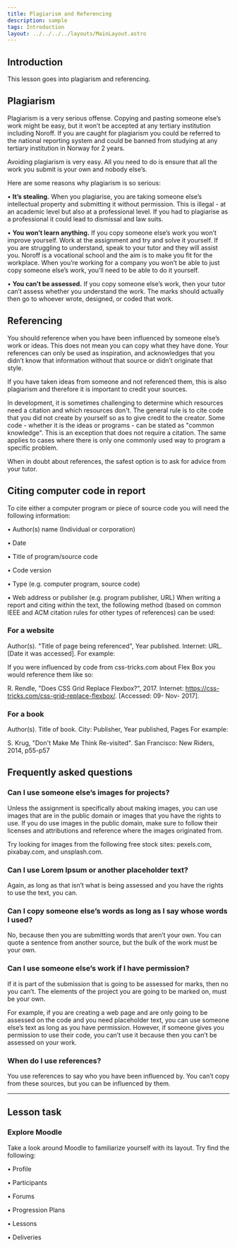 ```yaml
---
title: Plagiarism and Referencing
description: sample
tags: Introduction
layout: ../../../../layouts/MainLayout.astro
---
```


## Introduction

This lesson goes into plagiarism and referencing.

## Plagiarism

Plagiarism is a very serious offense. Copying and pasting someone else’s work might be easy, but it won’t be accepted at any tertiary institution including Noroff. If you are caught for plagiarism you could be referred to the national reporting system and could be banned from studying at any tertiary institution in Norway for 2 years.

Avoiding plagiarism is very easy. All you need to do is ensure that all the work you submit is your own and nobody else’s.

Here are some reasons why plagiarism is so serious:

• **It’s stealing.** When you plagiarise, you are taking someone else’s intellectual property and submitting it without permission. This is illegal - at an academic level but also at a professional level. If you had to plagiarise as a professional it could lead to dismissal and law suits.

• **You won’t learn anything.** If you copy someone else’s work you won’t improve yourself. Work at the assignment and try and solve it yourself. If you are struggling to understand, speak to your tutor and they will assist you. Noroff is a vocational school and the aim is to make you fit for the workplace. When you’re working for a company you won’t be able to just copy someone else’s work, you’ll need to be able to do it yourself.

• **You can’t be assessed.** If you copy someone else’s work, then your tutor can’t assess whether you understand the work. The marks should actually then go to whoever wrote, designed, or coded that work.

## Referencing

You should reference when you have been influenced by someone else’s work or ideas. This does not mean you can copy what they have done. Your references can only be used as inspiration, and acknowledges that you didn’t know that information without that source or didn’t originate that style.

If you have taken ideas from someone and not referenced them, this is also plagiarism and therefore it is important to credit your sources.

In development, it is sometimes challenging to determine which resources need a citation and which resources don't. The general rule is to cite code that you did not create by yourself so as to give credit to the creator. Some code - whether it is the ideas or programs - can be stated as "common knowledge". This is an exception that does not require a citation. The same applies to cases where there is only one commonly used way to program a specific problem.

When in doubt about references, the safest option is to ask for advice from your tutor.

## Citing computer code in report

To cite either a computer program or piece of source code you will need the following information:

• Author(s) name (Individual or corporation)

• Date

• Title of program/source code

• Code version

• Type (e.g. computer program, source code)

• Web address or publisher (e.g. program publisher, URL) When writing a report and citing within the text, the following method (based on common IEEE and ACM citation rules for other types of references) can be used:

### For a website

Author(s). "Title of page being referenced", Year published. Internet: URL. [Date it was accessed]. For example:

If you were influenced by code from css-tricks.com about Flex Box you would reference them like so:

R. Rendle, "Does CSS Grid Replace Flexbox?", 2017. Internet: https://css-tricks.com/css-grid-replace-flexbox/. [Accessed: 09- Nov- 2017].

### For a book

Author(s). Title of book. City: Publisher, Year published, Pages For example:

S. Krug, "Don't Make Me Think Re-visited". San Francisco: New Riders, 2014, p55-p57

## Frequently asked questions

### Can I use someone else’s images for projects?

Unless the assignment is specifically about making images, you can use images that are in the public domain or images that you have the rights to use. If you do use images in the public domain, make sure to follow their licenses and attributions and reference where the images originated from.

Try looking for images from the following free stock sites: pexels.com, pixabay.com, and unsplash.com.

### Can I use Lorem Ipsum or another placeholder text?

Again, as long as that isn’t what is being assessed and you have the rights to use the text, you can.

### Can I copy someone else’s words as long as I say whose words I used?

No, because then you are submitting words that aren’t your own. You can quote a sentence from another source, but the bulk of the work must be your own.

### Can I use someone else’s work if I have permission?

If it is part of the submission that is going to be assessed for marks, then no you can’t. The elements of the project you are going to be marked on, must be your own.

For example, if you are creating a web page and are only going to be assessed on the code and you need placeholder text, you can use someone else’s text as long as you have permission. However, if someone gives you permission to use their code, you can’t use it because then you can’t be assessed on your work.

### When do I use references?

You use references to say who you have been influenced by. You can’t copy from these sources, but you can be influenced by them.

<hr>

## Lesson task

### Explore Moodle

Take a look around Moodle to familiarize yourself with its layout. Try find the following:

• Profile

• Participants

• Forums

• Progression Plans

• Lessons

• Deliveries
